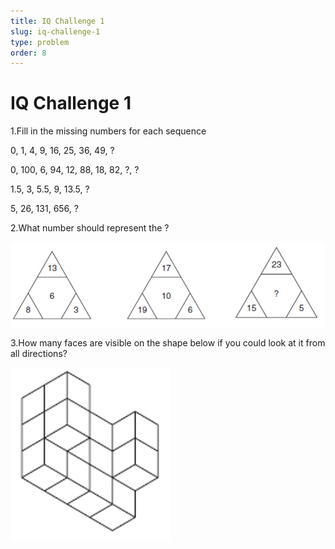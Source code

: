 ```yaml
---
title: IQ Challenge 1
slug: iq-challenge-1
type: problem
order: 8
---
```


# IQ Challenge 1

1.Fill in the missing numbers for each sequence

0, 1, 4, 9, 16, 25, 36, 49, ?

0, 100, 6, 94, 12, 88, 18, 82, ?, ?

1.5, 3, 5.5, 9, 13.5, ?

5, 26, 131, 656, ?

2.What number should represent the ?

![](../../images/iq-challenge-one-1.png)

3.How many faces are visible on the shape below if you could look at it from all directions?

![](../../images/iq-challenge-one-2.png)

